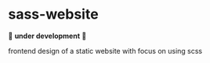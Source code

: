 # sass-website
:construction: **under development** :construction:

frontend design of a static website with focus on using scss

